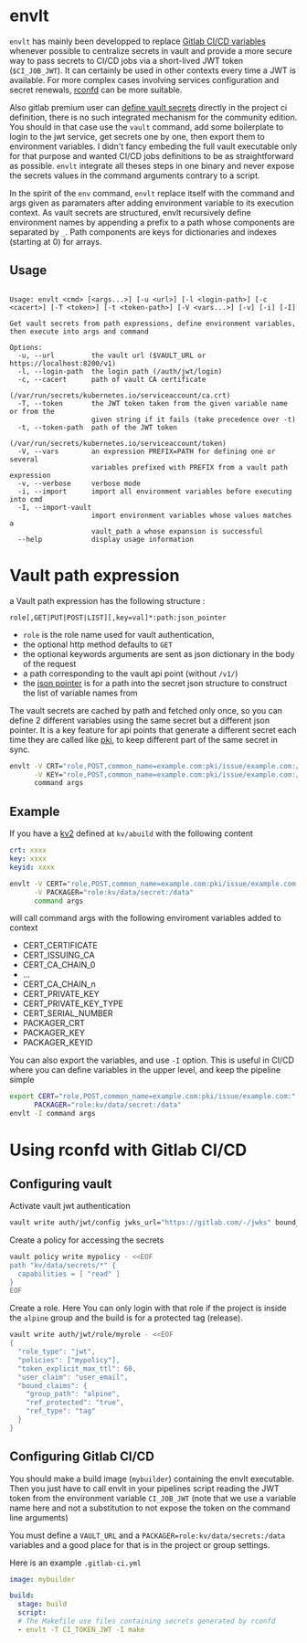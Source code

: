 # envlt

`envlt` has mainly been developped to replace [Gitlab CI/CD variables](https://docs.gitlab.com/ee/ci/variables/)
whenever possible to centralize secrets in vault and provide a more secure way to pass secrets to CI/CD
jobs via a short-lived JWT token (`$CI_JOB_JWT`). It can certainly be used in other contexts every
time a JWT is available. For more complex cases involving services configuration and secret renewals,
[rconfd](https://github.com/eburghar/rconfd.git) can be more suitable.

Also gitlab premium user can [define vault
secrets](https://docs.gitlab.com/ee/ci/secrets/#use-vault-secrets-in-a-ci-job) directly in the project ci definition,
there is no such integrated mechanism for the community edition. You should in that case use the `vault` command, add
some boilerplate to login to the jwt service, get secrets one by one, then export them to environment variables. I
didn't fancy embeding the full vault executable only for that purpose and wanted CI/CD jobs definitions to be as
straightforward as possible. `envlt` integrate all theses steps in one binary and never expose the secrets
values in the command arguments contrary to a script.

In the spirit of the `env` command, `envlt` replace itself with the command and args given as paramaters after adding
environment variable to its execution context. As vault secrets are structured, envlt recursively define environment names
by appending a prefix to a path whose components are separated by `_`. Path components are keys for dictionaries and
indexes (starting at 0) for arrays.

## Usage

```envlt 0.1.0

Usage: envlt <cmd> [<args...>] [-u <url>] [-l <login-path>] [-c <cacert>] [-T <token>] [-t <token-path>] [-V <vars...>] [-v] [-i] [-I]

Get vault secrets from path expressions, define environment variables, then execute into args and command

Options:
  -u, --url         the vault url ($VAULT_URL or https://localhost:8200/v1)
  -l, --login-path  the login path (/auth/jwt/login)
  -c, --cacert      path of vault CA certificate
                    (/var/run/secrets/kubernetes.io/serviceaccount/ca.crt)
  -T, --token       the JWT token taken from the given variable name or from the
                    given string if it fails (take precedence over -t)
  -t, --token-path  path of the JWT token
                    (/var/run/secrets/kubernetes.io/serviceaccount/token)
  -V, --vars        an expression PREFIX=PATH for defining one or several
                    variables prefixed with PREFIX from a vault path expression
  -v, --verbose     verbose mode
  -i, --import      import all environment variables before executing into cmd
  -I, --import-vault
                    import environment variables whose values matches a
                    vault_path a whose expansion is successful
  --help            display usage information
```

# Vault path expression

a Vault path expression has the following structure :

```
role[,GET|PUT|POST|LIST][,key=val]*:path:json_pointer
```

- `role` is the role name used for vault authentication,
- the optional http method defaults to `GET`
- the optional keywords arguments are sent as json dictionary in the body of the request
- a path corresponding to the vault api point (without `/v1/`)
- the [json pointer](https://datatracker.ietf.org/doc/html/rfc6901) is for a path into the secret json structure to
  construct the list of variable names from

The vault secrets are cached by path and fetched only once, so you can define 2 different variables using the same
secret but a different json pointer. It is a key feature for api points that generate a different secret each time they
are called like [pki](https://www.vaultproject.io/docs/secrets/pki), to keep different part of the same secret in sync.

```sh
envlt -V CRT="role,POST,common_name=example.com:pki/issue/example.com:/certificate" \
      -V KEY="role,POST,common_name=example.com:pki/issue/example.com:/private_key" \
      command args
```

## Example

If you have a [kv2](https://www.vaultproject.io/docs/secrets/kv/kv-v2secret) defined at `kv/abuild` with the
following content

```yaml
crt: xxxx
key: xxxx
keyid: xxxx
```

```sh
envlt -V CERT="role,POST,common_name=example.com:pki/issue/example.com:" \
      -V PACKAGER="role:kv/data/secret:/data"
      command args
```

will call command args with the following enviroment variables added to context
- CERT_CERTIFICATE
- CERT_ISSUING_CA
- CERT_CA_CHAIN_0
- ...
- CERT_CA_CHAIN_n
- CERT_PRIVATE_KEY
- CERT_PRIVATE_KEY_TYPE
- CERT_SERIAL_NUMBER
- PACKAGER_CRT
- PACKAGER_KEY
- PACKAGER_KEYID

You can also export the variables, and use `-I` option. This is useful in CI/CD where you can define variables
in the upper level, and keep the pipeline simple

```sh
export CERT="role,POST,common_name=example.com:pki/issue/example.com:" \
      PACKAGER="role:kv/data/secret:/data"
envlt -I command args
```

# Using rconfd with Gitlab CI/CD

## Configuring vault

Activate vault jwt authentication

```sh
vault write auth/jwt/config jwks_url="https://gitlab.com/-/jwks" bound_issuer="gitlab.com"
```

Create a policy for accessing the secrets

```sh
vault policy write mypolicy - <<EOF
path "kv/data/secrets/*" {
  capabilities = [ "read" ]
}
EOF
```

Create a role. Here You can only login with that role if the project is inside the `alpine` group and the
build is for a protected tag (release).

```sh
vault write auth/jwt/role/myrole - <<EOF
{
  "role_type": "jwt",
  "policies": ["mypolicy"],
  "token_explicit_max_ttl": 60,
  "user_claim": "user_email",
  "bound_claims": {
    "group_path": "alpine",
    "ref_protected": "true",
    "ref_type": "tag"
  }
}
```

## Configuring Gitlab CI/CD

You should make a build image (`mybuilder`) containing the envlt executable. Then you just have to call envlt in your
pipelines script reading the JWT token from the environment variable `CI_JOB_JWT` (note that we use a variable name
here and not a substitution to not expose the token on the command line arguments)

You must define a `VAULT_URL` and a `PACKAGER=role:kv/data/secrets:/data` variables and a good place for that is
in the project or group settings.

Here is an example `.gitlab-ci.yml`

```yaml
image: mybuilder

build:
  stage: build
  script:
  # The Makefile use files containing secrets generated by rconfd
  - envlt -T CI_TOKEN_JWT -I make
```
